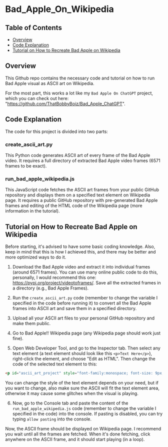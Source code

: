 # Bad_Apple_On_Wikipedia

## Table of Contents

- [Overview](#overview)
- [Code Explanation](#code-explanation)
- [Tutorial on How to Recreate Bad Apple on Wikipedia](#tutorial-on-how-to-recreate-bad-apple-on-wikipedia)

## Overview

This Github repo contains the necessary code and tutorial on how to run Bad Apple visual as ASCII art on Wikipedia.

For the most part, this works a lot like my `Bad Apple On ChatGPT` project, which you can check out here: "https://github.com/ThatBobbyBoiz/Bad_Apple_ChatGPT".

## Code Explanation

The code for this project is divided into two parts:

### create_ascii_art.py

This Python code generates ASCII art of every frame of the Bad Apple video. It requires a full directory of extracted Bad Apple video frames (6571 frames to be exact).

### run_bad_apple_wikipedia.js

This JavaScript code fetches the ASCII art frames from your public GitHub repository and displays them on a specified text element on Wikipedia page. It requires a public GitHub repository with pre-generated Bad Apple frames and editing of the HTML code of the Wikipedia page (more information in the tutorial).

## Tutorial on How to Recreate Bad Apple on Wikipedia

Before starting, it's advised to have some basic coding knowledge. Also, keep in mind that this is how I achieved this, and there may be better and more optimized ways to do it.

1. Download the Bad Apple video and extract it into individual frames (around 6571 frames). You can use many online public code to do this, personally, I would recommend this one: https://pypi.org/project/videotoframes/. Save all the extracted frames in a directory (e.g., Bad Apple Frames).

2. Run the `create_ascii_art.py` code (remember to change the variable I specified in the code before running it) to convert all the Bad Apple frames into ASCII art and save them in a specified directory.

3. Upload all your ASCII art files to your personal GitHub repository and make them public.

4. Go to Bad Apple!! Wikipedia page (any Wikipedia page should work just fine).

5. Open Web Developer Tool, and go to the Inspector tab. Then select any text element (a text element should look like this `<p>Text Here</p>`), right-click the element, and choose "Edit as HTML". Then change the code of the selected text element to this:

```html
<p id="ascii_art_project" style="font-family:monospace; font-size: 9px;line-height: 9px;width: 680px"></p>
```

You can change the style of the text element depends on your need, but if you want to change, also make sure the ASCII will fit the text element area, otherwise it may cause some glitches when the visual is playing.

6. Now, go to the Console tab and paste the content of the `run_bad_apple_wikipedia.js` code (remember to change the variable I specified in the code) into the console. If pasting is disabled, you can try typing `allow pasting` into the console.

Now, the ASCII frame should be displayed on Wikipedia page. I recommend you wait until all the frames are fetched. When it's done fetching, click anywhere on the ASCII frame, and it should start playing (in a loop).
